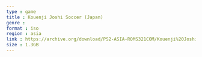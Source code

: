 ```yaml
---
type : game
title : Kouenji Joshi Soccer (Japan)
genre : 
format : iso
region : asia
link : https://archive.org/download/PS2-ASIA-ROMS321COM/Kouenji%20Joshi%20Soccer%20%28Japan%29.7z
size : 1.3GB
---
```

